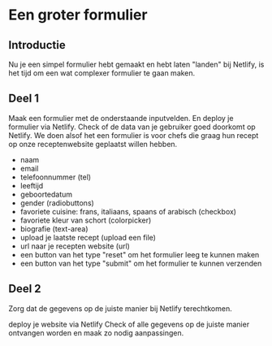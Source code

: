 # Een groter formulier

## Introductie

Nu je een simpel formulier hebt gemaakt en hebt laten "landen" bij Netlify, is het tijd om een wat complexer formulier te gaan maken.

## Deel 1

Maak een formulier met de onderstaande inputvelden. En deploy je formulier via Netlify. Check of de data van je gebruiker goed doorkomt op Netlify. We doen alsof het een formulier is voor chefs die graag hun recept op onze receptenwebsite geplaatst willen hebben.

- naam
- email
- telefoonnummer (tel)
- leeftijd
- geboortedatum
- gender (radiobuttons)
- favoriete cuisine: frans, italiaans, spaans of arabisch (checkbox)
- favoriete kleur van schort (colorpicker)
- biografie (text-area)
- upload je laatste recept (upload een file)
- url naar je recepten website (url)
- een button van het type "reset" om het formulier leeg te kunnen maken
- een button van het type "submit" om het formulier te kunnen verzenden

## Deel 2

Zorg dat de gegevens op de juiste manier bij Netlify terechtkomen.

deploy je website via Netlify
Check of alle gegevens op de juiste manier ontvangen worden en maak zo nodig aanpassingen.
